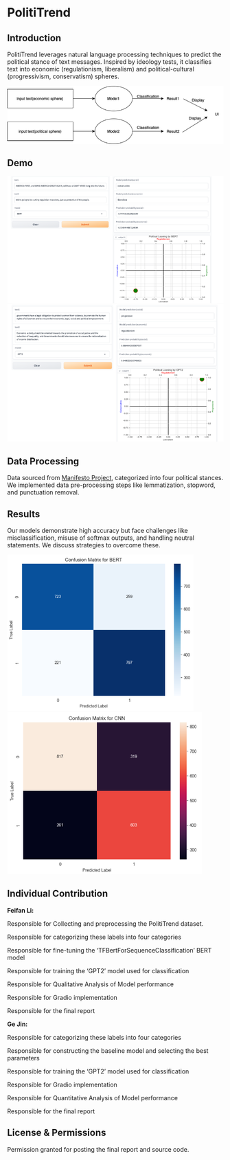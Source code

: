 # PolitiTrend

## Introduction
PolitiTrend leverages natural language processing techniques to predict the political stance of text messages. Inspired by ideology tests, it classifies text into economic (regulationism, liberalism) and political-cultural (progressivism, conservatism) spheres.

![](readme_fig/UID.png)

## Demo

![](readme_fig/DEMO1.png)
![](readme_fig/DEMO2.png)

## Data Processing
Data sourced from [Manifesto Project](https://manifesto-project.wzb.eu/), categorized into four political stances. We implemented data pre-processing steps like lemmatization, stopword, and punctuation removal.


## Results
Our models demonstrate high accuracy but face challenges like misclassification, misuse of softmax outputs, and handling neutral statements. We discuss strategies to overcome these.

![](readme_fig/BERTCON.png) ![](readme_fig/CNNCON.png)


## Individual Contribution
**Feifan Li:**

Responsible for Collecting and preprocessing the PolitiTrend dataset. 

Responsible for categorizing these labels into four categories

Responsible for fine-tuning the ‘TFBertForSequenceClassification’ BERT model

Responsible for training the ‘GPT2’ model used for classification

Responsible for Qualitative Analysis of Model performance 

Responsible for Gradio implementation

Responsible for the final report


**Ge Jin:**

Responsible for categorizing these labels into four categories 

Responsible for constructing the baseline model  and selecting the best parameters 

Responsible for training the ‘GPT2’ model used for classification

Responsible for Gradio implementation

Responsible for Quantitative Analysis of Model performance 

Responsible for the final report


## License & Permissions
Permission granted for posting the final report and source code.


